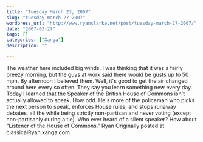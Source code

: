 ```yaml
---
title: "Tuesday March 27, 2007"
slug: "tuesday-march-27-2007"
wordpress_url: "http://www.ryanclarke.net/post/tuesday-march-27-2007/"
date: "2007-03-27"
tags: []
categories: ["Xanga"]
description: ""

---
```


The weather here included big winds. I was thinking that it was a fairly breezy morning, but the guys at work said there would be gusts up to 50 mph. By afternoon I believed them. Well, it's good to get the air changed around here every so often.
They say you learn something new every day. Today I learned that the Speaker of the British House of Commons isn't actually allowed to speak. How odd. He's more of the policeman who picks the next person to speak, enforces House rules, and stops runaway debates, all the while being strictly non-partisan and never voting (except non-partisanly during a tie). Who ever heard of a silent speaker? How about "Listener of the House of Commons."
Ryan
Originally posted at classicalRyan.xanga.com
